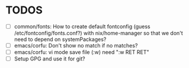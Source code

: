 # TODOS 
- [ ] common/fonts: How to create default fontconfig (guess /etc/fontconfig/fonts.conf?) with nix/home-manager so that we don't need to depend on systemPackages?
- [ ] emacs/corfu: Don't show no match if no matches?
- [ ] emacs/corfu: vi mode save file (:w) need ":w RET RET" 
- [ ] Setup GPG and use it for git? 
